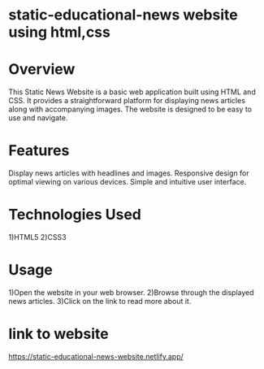 # static-educational-news website using html,css
# Overview
This Static News Website is a basic web application built using HTML and CSS. It provides a straightforward platform for displaying news articles along with accompanying images. The website is designed to be easy to use and navigate.
# Features
Display news articles with headlines and images.
Responsive design for optimal viewing on various devices.
Simple and intuitive user interface.
# Technologies Used
1)HTML5
2)CSS3
# Usage
1)Open the website in your web browser.
2)Browse through the displayed news articles.
3)Click on the link to read more about it.
# link to website
https://static-educational-news-website.netlify.app/
